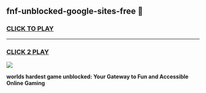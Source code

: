 
## fnf-unblocked-google-sites-free 👋
<h3>
<a href="https://premium.freeplayer.one?title=fnf-unblocked-google-sites-free&ref=14F">CLICK TO PLAY</a></h3>
<hr>

<h3>
<a href="https://premium.freeplayer.one?title=fnf-unblocked-google-sites-free&ref=14F">CLICK 2 PLAY</a>
  
</h3>

<a href="https://premium.freeplayer.one?title=fnf-unblocked-google-sites-free&ref=12F/"><img src="https://clearcache.store/games.png"></a>


**worlds hardest game unblocked: Your Gateway to Fun and Accessible Online Gaming**
